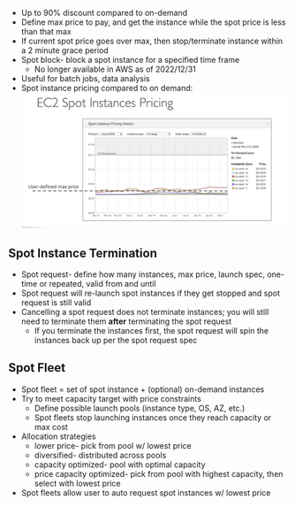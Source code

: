 - Up to 90% discount compared to on-demand
- Define max price to pay, and get the instance while the spot price is less than that max
- If current spot price goes over max, then stop/terminate instance within a 2 minute grace period
- Spot block- block a spot instance for a specified time frame
	- No longer available in AWS as of 2022/12/31
- Useful for batch jobs, data analysis
- Spot instance pricing compared to on demand: ![image](attachments/20240620164822.png)

## Spot Instance Termination
- Spot request- define how many instances, max price, launch spec, one-time or repeated, valid from and until
- Spot request will re-launch spot instances if they get stopped and spot request is still valid
- Cancelling a spot request does not terminate instances; you will still need to terminate them **after** terminating the spot request
	- If you terminate the instances first, the spot request will spin the instances back up per the spot request spec

## Spot Fleet
- Spot fleet = set of spot instance + (optional) on-demand instances
- Try to meet capacity target with price constraints
	- Define possible launch pools (instance type, OS, AZ, etc.)
	- Spot fleets stop launching instances once they reach capacity or max cost
- Allocation strategies
	- lower price- pick from pool w/ lowest price
	- diversified- distributed across pools
	- capacity optimized- pool with optimal capacity
	- price capacity optimized- pick from pool with highest capacity, then select with lowest price
- Spot fleets allow user to auto request spot instances w/ lowest price